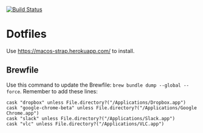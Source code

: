 [![Build Status](https://travis-ci.org/AlJohri/dotfiles.svg?branch=master)](https://travis-ci.org/AlJohri/dotfiles)

# Dotfiles

Use https://macos-strap.herokuapp.com/ to install.

## Brewfile

Use this command to update the Brewfile: `brew bundle dump --global --force`. Remember to add these lines:

```
cask "dropbox" unless File.directory?("/Applications/Dropbox.app")
cask "google-chrome-beta" unless File.directory?("/Applications/Google Chrome.app")
cask "slack" unless File.directory?("/Applications/Slack.app")
cask "vlc" unless File.directory?("/Applications/VLC.app")
```
